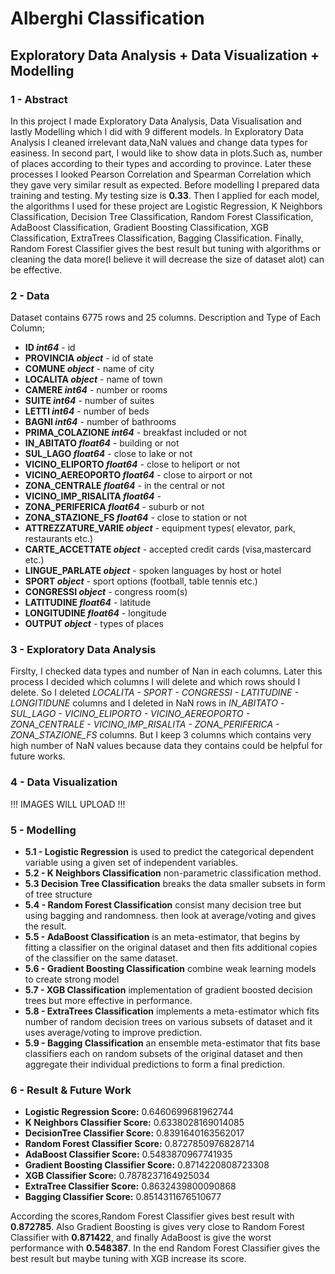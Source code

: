 
# Alberghi Classification


## Exploratory Data Analysis + Data Visualization + Modelling 

### 1 - Abstract

In this project I made Exploratory Data Analysis, Data Visualisation and lastly Modelling which I did with 9 different models. In Exploratory Data Analysis I cleaned irrelevant data,NaN values and change data types for easiness. In second part, I would like to show data in plots.Such as, number of places according to their types and according to province. Later these processes I looked Pearson Correlation and Spearman Correlation which they gave very similar result as expected. Before modelling I prepared data training and testing. My testing size is __0.33__. Then I applied for each model, the algorithms I used for these project are Logistic Regression, K Neighbors Classification, Decision Tree Classification, Random Forest Classification, AdaBoost Classification, Gradient Boosting Classification, XGB Classification, ExtraTrees Classification, Bagging Classification. Finally, Random Forest Classifier gives the best result but tuning with algorithms or cleaning the data more(I believe it will decrease the size of dataset alot) can be effective.

### 2 - Data

Dataset contains 6775 rows and 25 columns.
Description and Type of Each Column;

* __ID                       *int64*__   - id
* __PROVINCIA               *object*__   - id of state
* __COMUNE                  *object*__   - name of city
* __LOCALITA                *object*__   - name of town
* __CAMERE                   *int64*__   - number or rooms
* __SUITE                    *int64*__   - number of suites
* __LETTI                    *int64*__   - number of beds
* __BAGNI                    *int64*__   - number of bathrooms
* __PRIMA_COLAZIONE          *int64*__   - breakfast included or not
* __IN_ABITATO             *float64*__   - building or not
* __SUL_LAGO               *float64*__   - close to lake or not
* __VICINO_ELIPORTO        *float64*__   - close to heliport or not
* __VICINO_AEREOPORTO      *float64*__   - close to airport or not
* __ZONA_CENTRALE          *float64*__   - in the central or not
* __VICINO_IMP_RISALITA    *float64*__   -
* __ZONA_PERIFERICA        *float64*__   - suburb or not
* __ZONA_STAZIONE_FS       *float64*__   - close to station or not
* __ATTREZZATURE_VARIE      *object*__   - equipment types( elevator, park, restaurants etc.)
* __CARTE_ACCETTATE         *object*__   - accepted credit cards (visa,mastercard etc.)
* __LINGUE_PARLATE          *object*__   - spoken languages by host or hotel
* __SPORT                   *object*__   - sport options (football, table tennis etc.)
* __CONGRESSI               *object*__   - congress room(s)
* __LATITUDINE             *float64*__   - latitude
* __LONGITUDINE            *float64*__   - longitude
* __OUTPUT                  *object*__   - types of places

### 3 - Exploratory Data Analysis

Firslty, I checked data types and number of Nan in each columns. Later this process I decided which columns I will delete and which rows should I delete. So I deleted *LOCALITA - SPORT - CONGRESSI - LATITUDINE - LONGITIDUNE* columns and I deleted in NaN rows in *IN_ABITATO -SUL_LAGO - VICINO_ELIPORTO - VICINO_AEREOPORTO - ZONA_CENTRALE - VICINO_IMP_RISALITA - ZONA_PERIFERICA - ZONA_STAZIONE_FS* columns. But I keep 3 columns which contains very high number of NaN values because data they contains could be helpful for future works. 

### 4 - Data Visualization

!!!  IMAGES WILL UPLOAD !!!


### 5 - Modelling 

* __5.1 - Logistic Regression__
is used to predict the categorical dependent variable using a given set of independent variables. 
* __5.2 - K Neighbors Classification__
non-parametric classification method.
* __5.3 Decision Tree Classification__
breaks the data smaller subsets in form of tree structure
* __5.4 - Random Forest Classification__
consist many decision tree but using bagging and randomness. then look at average/voting and gives the result.
* __5.5 - AdaBoost Classification__
is an meta-estimator, that begins by fitting a classifier on the original dataset and then fits additional copies of the classifier on the same dataset.
* __5.6 - Gradient Boosting Classification__
combine weak learning models to create strong model 
* __5.7 - XGB Classification__
implementation of gradient boosted decision trees but more effective in performance.
* __5.8 - ExtraTrees Classification__
implements a meta-estimator which fits number of random decision trees on various subsets of dataset and it uses average/voting to improve prediction.
* __5.9 - Bagging Classification__
an ensemble meta-estimator that fits base classifiers each on random subsets of the original dataset and then aggregate their individual predictions  to form a final prediction.

### 6 - Result & Future Work

* __Logistic Regression Score:__ 0.6460699681962744
* __K Neighbors Classifier Score:__ 0.6338028169014085
* __DecisionTree Classifier Score:__ 0.8391640163562017
* __Random Forest Classifier Score:__ 0.8727850976828714
* __AdaBoost Classifier Score:__ 0.5483870967741935
* __Gradient Boosting Classifier Score:__ 0.8714220808723308
* __XGB Classifier Score:__ 0.7878237164925034
* __ExtraTree Classifier Score:__ 0.8632439800090868
* __Bagging Classifier Score:__ 0.8514311676510677

According the scores,Random Forest Classifier gives best result with __0.872785__. Also Gradient Boosting is gives very close to Random Forest Classifier with __0.871422__, and finally AdaBoost is give the worst performance with __0.548387__. In the end Random Forest Classifier gives the best result but maybe tuning with XGB increase its score.  
